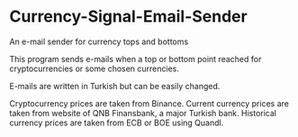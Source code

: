 # Currency-Signal-Email-Sender
An e-mail sender for currency tops and bottoms

This program sends e-mails when a top or bottom point reached for cryptocurrencies or some chosen currencies.

E-mails are written in Turkish but can be easily changed.

Cryptocurrency prices are taken from Binance. Current currency prices are taken from website of QNB Finansbank, a major Turkish bank.
Historical currency prices are taken from ECB or BOE using Quandl.
